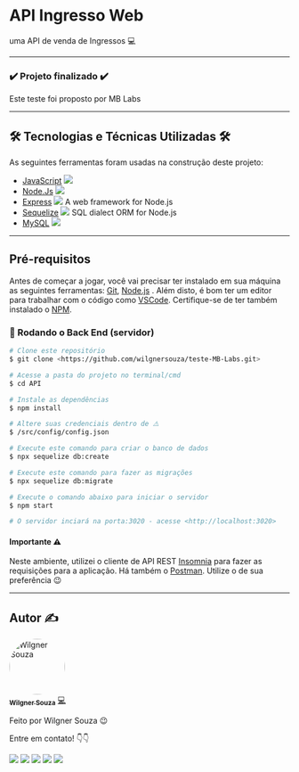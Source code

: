# API Ingresso Web
uma API de venda de Ingressos 💻

---

### :heavy_check_mark: Projeto finalizado :heavy_check_mark:

<p> Este teste foi proposto por MB Labs <p>

---

## 🛠 Tecnologias e Técnicas Utilizadas 🛠

As seguintes ferramentas foram usadas na construção deste projeto:

- [JavaScript](https://developer.mozilla.org/pt-BR/docs/Web/JavaScript) ![](https://img.shields.io/badge/--0D0D0D.svg?style=flat&logoColor=F7DF1E&logo=javascript)
- [Node.Js](https://nodejs.org/en/) ![](https://img.shields.io/badge/--FAFAFF.svg?style=flat&logoColor=0aad47&logo=node.js)   
- [Express](https://expressjs.com/pt-br/) ![](https://img.shields.io/badge/--FAFAFF.svg?style=flat&logoColor=0D0D0D&logo=express)  A web framework for Node.js
- [Sequelize](https://sequelize.org/v7/) ![](https://img.shields.io/badge/--FAFAFF.svg?style=flat&logoColor=1572b6&logo=sequelize)  SQL dialect ORM for Node.js
- [MySQL](https://dev.mysql.com/doc/) ![](https://img.shields.io/badge/--FAFAFF.svg?style=flat&logoColor=1572b6&logo=mysql)

---

## Pré-requisitos

Antes de começar a jogar, você vai precisar ter instalado em sua máquina as seguintes ferramentas:
[Git](https://git-scm.com), [Node.js](https://nodejs.org/en/) . 
Além disto, é bom ter um editor para trabalhar com o código como [VSCode](https://code.visualstudio.com/). Certifique-se de ter também instalado o [NPM](https://docs.npmjs.com/).

### 🎲 Rodando o Back End (servidor)

```bash
# Clone este repositório
$ git clone <https://github.com/wilgnersouza/teste-MB-Labs.git>

# Acesse a pasta do projeto no terminal/cmd
$ cd API

# Instale as dependências
$ npm install

# Altere suas credenciais dentro de ⚠️
$ /src/config/config.json

# Execute este comando para criar o banco de dados
$ npx sequelize db:create

# Execute este comando para fazer as migrações 
$ npx sequelize db:migrate

# Execute o comando abaixo para iniciar o servidor
$ npm start

# O servidor inciará na porta:3020 - acesse <http://localhost:3020>
```
#### Importante ⚠️
Neste ambiente, utilizei o cliente de API REST [Insomnia](https://insomnia.rest/) para fazer as requisições para a aplicação. Há também o [Postman](https://www.postman.com/). Utilize o de sua preferência 😉

---

## Autor ✍

<a href="https://www.linkedin.com/in/wilgner-souza-stw97/">
 <img style="border-radius: 50%;" src="https://avatars.githubusercontent.com/wilgnersouza" width="100px;" alt="Wilgner Souza"/>
 <br />
 <sub><b>Wilgner Souza</b></sub></a> <a href="https://www.linkedin.com/in/wilgner-souza-stw97/" title="Linkedin Wilgner">💻</a>

Feito por Wilgner Souza 😉 </br>

Entre em contato! 👇👇 </br>

<div>
  <a href="https://www.facebook.com/wilgner.souza.stw" target="_blank"><img src="https://img.shields.io/badge/Facebook-1877F2?style=for-the-badge&logo=facebook&logoColor=white" target="_blank"></a>
  <a href="https://www.instagram.com/showtimewill97/" target="_blank"><img src="https://img.shields.io/badge/-Instagram-b80750?style=for-the-badge&logo=instagram&logoColor=white" target="_blank"></a>
  <a href = "mailto:wilgner.showtime@gmail.com"><img src="https://img.shields.io/badge/-Gmail-e83f25?style=for-the-badge&logo=gmail&logoColor=white" target="_blank"></a>
  <a href="https://www.linkedin.com/in/wilgner-souza-stw97/" target="_blank"><img src="https://img.shields.io/badge/-LinkedIn-0a66c2?style=for-the-badge&logo=linkedin&logoColor=white" target="_blank"></a> 
    <a href="https://api.whatsapp.com/send?phone=5592992806495" target="_blank"><img src="https://img.shields.io/badge/WhatsApp-0aad47?style=for-the-badge&logo=whatsapp&logoColor=white" target="_blank"></a> 
</div>